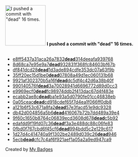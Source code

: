 <img src="https://github.com/my-badges/my-badges/blob/master/src/all-badges/dead-commit/dead-commit.png?raw=true" alt="I pushed a commit with &quot;dead&quot; 16 times." title="I pushed a commit with &quot;dead&quot; 16 times." width="128">
<strong>I pushed a commit with &quot;dead&quot; 16 times.</strong>
<br><br>

- <a href="https://github.com/p0dalirius/volatility3-symbols/commit/e8ff5437a31aca26a7832dead314deeafa939768">e8ff5437a31aca26a7832<strong>dead</strong>314deeafa939768</a>
- <a href="https://github.com/p0dalirius/webapp-wordlists/commit/8d68ca7e95e9a7dead932831f368fc84603bf67b">8d68ca7e95e9a7<strong>dead</strong>932831f368fc84603bf67b</a>
- <a href="https://github.com/p0dalirius/webapp-wordlists/commit/df841dcd28dead1d3ade894cdfe353dc07a63f9b">df841dcd28<strong>dead</strong>1d3ade894cdfe353dc07a63f9b</a>
- <a href="https://github.com/p0dalirius/webapp-wordlists/commit/35ff20ec15d1be0dead07808a49d1ec060131b68">35ff20ec15d1be0<strong>dead</strong>07808a49d1ec060131b68</a>
- <a href="https://github.com/p0dalirius/webapp-wordlists/commit/9921af302370b5a16fdeaddc5df4c42d6a38b40f">9921af302370b5a16f<strong>dead</strong>dc5df4c42d6a38b40f</a>
- <a href="https://github.com/p0dalirius/webapp-wordlists/commit/990140576fdead3a70028941d6696772d89d0cc3">990140576f<strong>dead</strong>3a70028941d6696772d89d0cc3</a>
- <a href="https://github.com/p0dalirius/webapp-wordlists/commit/e9969ecf0deadfc98974ddb2f413dac67d4f483e">e9969ecf0<strong>dead</strong>fc98974ddb2f413dac67d4f483e</a>
- <a href="https://github.com/p0dalirius/webapp-wordlists/commit/ecabb2ae8cdeadba1e93a5d0790fe01cc46838eb">ecabb2ae8c<strong>dead</strong>ba1e93a5d0790fe01cc46838eb</a>
- <a href="https://github.com/p0dalirius/webapp-wordlists/commit/0a05ceacdeadcd918cdef65f7d4ea1f066ff0db8">0a05ceac<strong>dead</strong>cd918cdef65f7d4ea1f066ff0db8</a>
- <a href="https://github.com/p0dalirius/webapp-wordlists/commit/a121b6f53c671a8fa2dead57e3facd51e9dc9328">a121b6f53c671a8fa2<strong>dead</strong>57e3facd51e9dc9328</a>
- <a href="https://github.com/p0dalirius/webapp-wordlists/commit/db42d004856a5b6dead416067b72b7dd489a39e4">db42d004856a5b6<strong>dead</strong>416067b72b7dd489a39e4</a>
- <a href="https://github.com/p0dalirius/webapp-wordlists/commit/9f60c1650b8764c06839ecd3608d678deadc5b92">9f60c1650b8764c06839ecd3608d678<strong>dead</strong>c5b92</a>
- <a href="https://github.com/p0dalirius/webapp-wordlists/commit/edafdd9f19fd07c36deadf3a3e488dc88c06fe83">edafdd9f19fd07c36<strong>dead</strong>f3a3e488dc88c06fe83</a>
- <a href="https://github.com/p0dalirius/webapp-wordlists/commit/0fbd0f767cbd6f45cf6dead994bdd5c2e129c617">0fbd0f767cbd6f45cf6<strong>dead</strong>994bdd5c2e129c617</a>
- <a href="https://github.com/p0dalirius/webapp-wordlists/commit/1d27d4c414740a9f1302be2489d039c26dead946">1d27d4c414740a9f1302be2489d039c26<strong>dead</strong>946</a>
- <a href="https://github.com/p0dalirius/Coercer/commit/5ecbdeadcfc7c4af6f921aef1a05a2a9ed947ca9">5ecb<strong>dead</strong>cfc7c4af6f921aef1a05a2a9ed947ca9</a>


Created by <a href="https://github.com/my-badges/my-badges">My Badges</a>